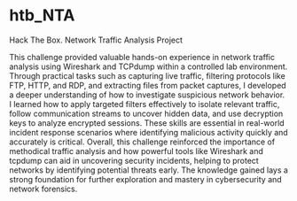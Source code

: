 # htb_NTA
Hack The Box. Network Traffic Analysis Project

This challenge provided valuable hands-on experience in network traffic analysis using Wireshark and TCPdump within a controlled lab environment. Through practical tasks such as capturing live traffic, filtering protocols like FTP, HTTP, and RDP, and extracting files from packet captures, I developed a deeper understanding of how to investigate suspicious network behavior.
I learned how to apply targeted filters effectively to isolate relevant traffic, follow communication streams to uncover hidden data, and use decryption keys to analyze encrypted sessions. These skills are essential in real-world incident response scenarios where identifying malicious activity quickly and accurately is critical. Overall, this challenge reinforced the importance of methodical traffic analysis and how powerful tools like Wireshark and tcpdump can aid in uncovering security incidents, helping to protect networks by identifying potential threats early. The knowledge gained lays a strong foundation for further exploration and mastery in cybersecurity and network forensics.

